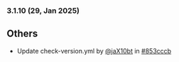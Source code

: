 ### 3.1.10 (29, Jan 2025)
## Others
- Update check-version.yml by [<u>@jaX10bt</u>](https://www.github.com/jaX10bt) in [#853cccb](https://github.com/buerokratt/XTR/commit/853cccb)
